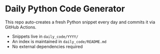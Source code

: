 # Daily Python Code Generator

This repo auto-creates a fresh Python snippet every day and commits it via GitHub Actions.

- Snippets live in `daily_code/YYYY/`
- An index is maintained in `daily_code/README.md`
- No external dependencies required
